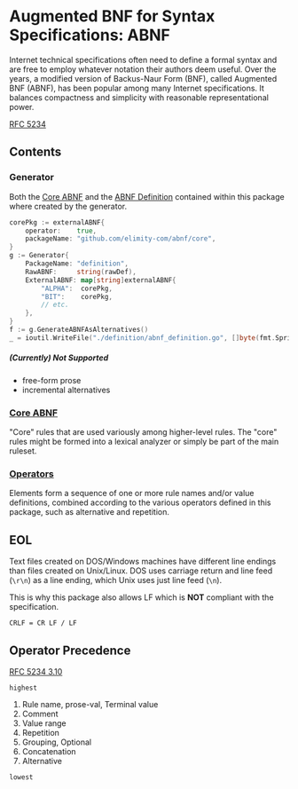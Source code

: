 # Augmented BNF for Syntax Specifications: ABNF
Internet technical specifications often need to define a formal syntax and are free to employ whatever notation their 
authors deem useful. Over the years, a modified version of Backus-Naur Form (BNF), called Augmented BNF (ABNF), has been
popular among many Internet specifications. It balances compactness and simplicity with reasonable representational power.

[RFC 5234](https://tools.ietf.org/html/rfc5234)

## Contents
### Generator
Both the [Core ABNF](./core/core_abnf.go) and the [ABNF Definition](./definition/abnf_definition.go) contained within this package 
where created by the generator.
```go
corePkg := externalABNF{
	operator:    true,
	packageName: "github.com/elimity-com/abnf/core",
}
g := Generator{
	PackageName: "definition",
	RawABNF:     string(rawDef),
	ExternalABNF: map[string]externalABNF{
		"ALPHA":  corePkg,
		"BIT":    corePkg,
		// etc.
	},
}
f := g.GenerateABNFAsAlternatives()
_ = ioutil.WriteFile("./definition/abnf_definition.go", []byte(fmt.Sprintf("%#v", f)), 0644)
```
##### (Currently) Not Supported
- free-form prose
- incremental alternatives

### [Core ABNF](https://godoc.org/github.com/elimity-com/abnf/core)
"Core" rules that are used variously among higher-level rules. The "core" rules might be formed into a lexical analyzer 
or simply be part of the main ruleset.
### [Operators](https://godoc.org/github.com/elimity-com/abnf/operators)
Elements form a sequence of one or more rule names and/or value definitions, combined according to the various operators
defined in this package, such as alternative and repetition.
   
## EOL
Text files created on DOS/Windows machines have different line endings than files created on Unix/Linux. 
DOS uses carriage return and line feed (`\r\n`) as a line ending, which Unix uses just line feed (`\n`).

This is why this package also allows LF which is **NOT** compliant with the specification.
```abnf
CRLF = CR LF / LF
```

## Operator Precedence
[RFC 5234 3.10](https://tools.ietf.org/html/rfc5234#section-3.10)

`highest`

1. Rule name, prose-val, Terminal value
2. Comment
3. Value range
4. Repetition
5. Grouping, Optional
6. Concatenation
7. Alternative

`lowest`